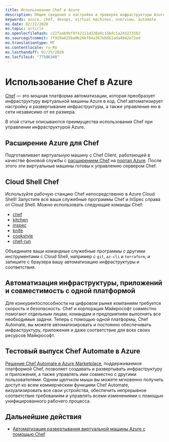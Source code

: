 ```yaml
---
title: Использование Chef в Azure
description: Общие сведения о настройке и проверке инфраструктуры Azure с помощью Chef
keywords: azure, chef, devops, virtual machines, overview, automate
ms.date: 02/22/2020
ms.topic: article
ms.openlocfilehash: c22faa69bf8f42111d328a9c156dc1a2432731b2
ms.sourcegitcommit: 7f929a025ba0b26bf64a367eb6b1ada4042e72ed
ms.translationtype: MT
ms.contentlocale: ru-RU
ms.lasthandoff: 02/25/2020
ms.locfileid: "77586348"
---
```

# <a name="using-chef-with-azure"></a>Использование Chef в Azure
[Chef](https://www.chef.io) — это мощная платформа автоматизации, которая преобразует инфраструктуру виртуальной машины Azure в код. Chef автоматизирует настройку и развертывание инфраструктуры, а также управление ею в сети независимо от ее размера.

В этой статье описываются преимущества использования Chef при управлении инфраструктурой Azure.

## <a name="chef-extension-on-azure"></a>Расширение Azure для Chef
Подготавливает виртуальную машину с Chef Client, работающей в качестве фоновой службы с [расширением Chef](https://docs.microsoft.com/azure/chef/chef-extension-portal) на [портал Azure](https://go.microsoft.com/fwlink/p/?LinkID=525040). После этого эти виртуальные машины готовы к управлению сервером Chef.

## <a name="chef-cloud-shell"></a>Cloud Shell Chef
Используйте рабочую станцию Chef непосредственно в Azure Cloud Shell! Запустите все ваши 	служебные программы Chef и InSpec справа от Cloud Shell. Можно использовать следующие команды Chef:

* [chef](https://docs.chef.io/ctl_chef.html)
* [kitchen](https://docs.chef.io/ctl_kitchen.html)
* [inspec](https://www.inspec.io/docs/reference/cli/)
* [knife](https://docs.chef.io/knife.html)
* [cookstyle](https://docs.chef.io/cookstyle.html)
* [chef-run](https://www.chef.sh/docs/chef-workstation/getting-started/)

Объедините ваши командные служебные программы с другими инструментами с Cloud Shell, например с `git`, `az-cli` и `terraform`, и запишите с браузера вашу автоматизацию инфраструктуры и соответствия.

## <a name="automate-infrastructure-apps-and-compliance-with-one-platform"></a>Автоматизация инфраструктуры, приложений и совместимость с одной платформой
Для конкурентоспособности на цифровом рынке компаниям требуется скорость и безопасность. Chef и корпорация Майкрософт совместно помогают отдельным лицам, командам и предприятиям выполнять все необходимые задачи. Теперь с помощью одной платформы, Chef Automate, вы можете автоматизировать и постоянно обеспечивать инфраструктуру, приложения и даже соответствие для всех своих ресурсов Майкрософт.

## <a name="test-drive-chef-automate-on-azure"></a>Тестовый выпуск Chef Automate в Azure
[Решение Chef Automate в Azure Marketplace](https://azuremarketplace.microsoft.com/en-us/marketplace/apps/chef-software.chef-automate), поддерживаемое платформой Chef, позволяет создавать и развертывать инфраструктуру и приложения, а также управлять ими совместно с другими пользователями. Одним щелчком мыши вы можете мгновенно получить доступ ко всем коммерческим функциям Chef Automate, визуализировать все свои устройства, обеспечить непрерывное соответствие требованиям и управлять всеми изменениями с помощью унифицированного рабочего процесса.

## <a name="next-steps"></a>Дальнейшие действия

* [Автоматизация развертывания виртуальной машины Azure с помощью Chef](chef-automation.md)
